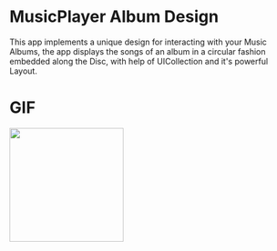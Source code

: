 #  MusicPlayer Album Design


This app implements a unique design for interacting with your Music Albums, the app displays the songs of an album in a circular fashion embedded along the Disc, with help of UICollection and it's powerful Layout.


# GIF

<img src="app.gif?raw=true" width="200px">
